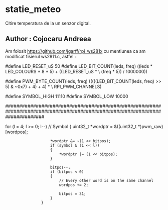 # statie_meteo

Citire temperatura de la un senzor digital. 

## Author : Cojocaru Andreea

Am folosit https://github.com/jgarff/rpi_ws281x cu mentiunea ca am modificat fisierul ws2811.c, astfel :

 #define LED_RESET_uS                             50
 #define LED_BIT_COUNT(leds, freq)                ((leds * LED_COLOURS * 8 * 5) + ((LED_RESET_uS * \ (freq * 5)) / 1000000))
                                                  
 #define PWM_BYTE_COUNT(leds, freq)               (((((LED_BIT_COUNT(leds, freq) >> 5) & ~0x7) + 4) + 4) * \ RPI_PWM_CHANNELS)

 #define SYMBOL_HIGH                               11110
 #define SYMBOL_LOW                                10000

##############################################################################################################################

for (l = 4; l >= 0; l--)               // Symbol
                    {
                        uint32_t *wordptr = &((uint32_t *)pwm_raw)[wordpos];

                        *wordptr &= ~(1 << bitpos);
                        if (symbol & (1 << l))
                        {
                            *wordptr |= (1 << bitpos);
                        }

                        bitpos--;
                        if (bitpos < 0)
                        {
                            // Every other word is on the same channel
                            wordpos += 2;

                            bitpos = 31;
                        }
                    }
